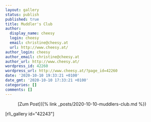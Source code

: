 ```yaml
---
layout: gallery
status: publish
published: true
title: Muddler's Club
author:
  display_name: cheesy
  login: cheesy
  email: christine@cheesy.at
  url: http://www.cheesy.at/
author_login: cheesy
author_email: christine@cheesy.at
author_url: http://www.cheesy.at/
wordpress_id: 42260
wordpress_url: http://www.cheesy.at/?page_id=42260
date: '2020-10-10 19:33:21 +0100'
date_gmt: '2020-10-10 17:33:21 +0100'
categories: []
comments: []
---
```

<!-- wp:core-embed/wordpress {"url":"http://www.cheesy.at/2020/10/muddlers-club/","type":"rich","providerNameSlug":"cheesy-at","className":""} -->
<figure class="wp-block-embed-wordpress wp-block-embed is-type-rich is-provider-cheesy-at">
<div class="wp-block-embed__wrapper">
[Zum Post]({% link _posts/2020-10-10-muddlers-club.md %})
</div>
</figure>
<!-- /wp:core-embed/wordpress -->
<!-- wp:paragraph -->
[rl\_gallery id="42243"]
<!-- /wp:paragraph -->
